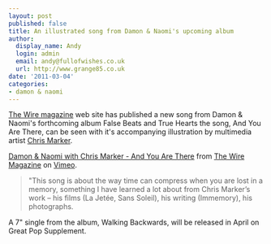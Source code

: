 ```yaml
---
layout: post
published: false
title: An illustrated song from Damon & Naomi's upcoming album
author:
  display_name: Andy
  login: admin
  email: andy@fullofwishes.co.uk
  url: http://www.grange85.co.uk
date: '2011-03-04'
categories:
- damon & naomi
---
```

<p><a href="http://www.thewire.co.uk/articles/5946/">The Wire magazine</a> web site has published a new song from Damon & Naomi's forthcoming album False Beats and True Hearts the song, And You Are There, can be seen with it's accompanying illustration by multimedia artist <a href="http://en.wikipedia.org/wiki/Chris_Marker">Chris Marker</a>.</p>


<p><a href="https://vimeo.com/20603766">Damon &amp; Naomi with Chris Marker - And You Are There</a> from <a href="https://vimeo.com/thewiremagazine">The Wire Magazine</a> on <a href="https://vimeo.com">Vimeo</a>.</p>


<blockquote><p>"This song is about the way time can compress when you are lost in a memory, something I have learned a lot about from Chris Marker’s work – his films (La Jetée, Sans Soleil), his writing (Immemory), his photographs. </p></blockquote>
<p>A 7" single from the album, Walking Backwards, will be released in April on Great Pop Supplement. </p>
